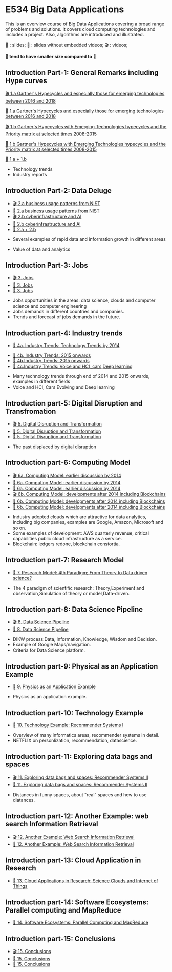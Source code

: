 
# E534 Big Data Applications

This is an overview course of Big Data Applications covering a broad range of problems and solutions. It covers cloud computing technologies and includes a project. Also, algorithms are introduced and illustrated.

:scroll: : slides; :pencil: : slides without embedded videos; :clapper: : videos;

**:pencil: tend to have smaller size compared to :scroll:**

## Introduction Part-1: General Remarks including Hype curves

[:clapper: 1.a Gartner's Hypecycles and especially those for emerging technologies between 2016 and 2018](https://drive.google.com/open?id=1DQKjUXBz1NzDsF1scw3kocivxpCUqfsK)

[:scroll: 1.a Gartner's Hypecycles and especially those for emerging technologies between 2016 and 2018](https://drive.google.com/open?id=1vHd10o92iOqxW0yD35DmTWB2XxrGoXF3)

[:clapper: 1.b Gartner's Hypecycles with Emerging Technologies hypecycles and the Priority matrix at selected times 2008-2015](https://drive.google.com/open?id=1uqkUXsVAd_Nwp6nuuWyTIUQxtZZvUK1J)

[:scroll: 1.b Gartner's Hypecycles with Emerging Technologies hypecycles and the Priority matrix at selected times 2008-2015](https://drive.google.com/open?id=18rzv00dUsFeVO6WdWASX6-dc6iVGBjUL)

[:pencil: 1.a + 1.b](https://drive.google.com/open?id=1vUxKfC4sQUcEZ7O6H8YCbKV5yDoboedH)

- Technology trends
- Industry reports

## Introduction Part-2: Data Deluge

* [:clapper: 2.a business usage patterns from NIST](https://drive.google.com/open?id=1WMPvAsfESLy3X94SVZjfUlSUplJPYVXA)
* [:scroll: 2.a business usage patterns from NIST](https://drive.google.com/open?id=1NfWW9yBbqHlJWfrCTuRm_9oPICZtFmuL)
* [:clapper: 2.b cyberinfrastructure and AI](https://drive.google.com/open?id=1NiyanWoXXPpNGilutPpFBLqFNE948taS)
* [:scroll: 2.b cyberinfrastructure and AI](https://drive.google.com/open?id=1Qp-iQp2ejbFEOnVDPN7LoaqSGYcEdF1P)
* [:pencil: 2.a + 2.b](https://drive.google.com/open?id=1CNZtR1yzNfJ3ezapZbEQl15dEcSPRO-M)

- Several examples of rapid data and information growth in different areas

- Value of data and analytics

## Introduction Part-3: Jobs

* [:clapper: 3. Jobs](https://drive.google.com/open?id=1tMKNKWa71HZSk9jLNw8jUws9-JlldqZ0)
* [:scroll: 3. Jobs](https://drive.google.com/open?id=1XDookVsbusK5O-_cXMt8slZPuQY65_eB)
* [:pencil: 3. Jobs](https://drive.google.com/open?id=1B4HioBXvUdj4A4LG7roCPd_KU-njzg6R)

- Jobs opportunities in the areas: data science, clouds and computer science and computer engineering
- Jobs demands in different countries and companies.
- Trends and forecast of jobs demands in the future.

## Introduction part-4: Industry trends

<!--* [:clapper: 4a. Industry Trends: Technology Trends by 2014](https://drive.google.com/open?id=0B1YZSKYkpykjSEplaTdlQTBVWVE)-->

* [:pencil: 4a. Industry Trends: Technology Trends by 2014](https://drive.google.com/open?id=144EUUWDjB7KSf2F-lGx83DOxx45eZiVm)

<!--* [:clapper: 4b. Industry Trends: 2015 onwards](https://drive.google.com/open?id=19IzviYqq92YkvbuPnNoejbOeeLCGtfBi)-->

* [:scroll: 4b. Industry Trends: 2015 onwards](https://drive.google.com/open?id=19IzviYqq92YkvbuPnNoejbOeeLCGtfBi)
* [:pencil: 4b.Industry Trends: 2015 onwards](https://drive.google.com/open?id=1UAYnU6Zy6yhliYk0JGJlf3FsNLUFxBP9)
* [:pencil: 4c.Industry Trends: Voice and HCI, cars,Deep learning](https://drive.google.com/open?id=1ZAnywdhKqiGpaRtEdcwyEnFWaFt9Mc8u)

- Many technology trends through end of 2014 and 2015 onwards, examples in different fields
- Voice and HCI, Cars Evolving and Deep learning 

## Introduction part-5: Digital Disruption and Transfromation

* [:clapper: 5. Digital Disruption and Transformation ](https://drive.google.com/open?id=1Wo0pf0H_kQNwau6hTO9MccFdx4zHhV-5)
* [:scroll: 5. Digital Disruption and Transformation ](https://drive.google.com/open?id=1aNCfuUm40vuWdqiEjezWesz9SMI23qxZ)
* [:pencil: 5. Digital Disruption and Transformation ](https://drive.google.com/open?id=1c20hiORYqhcxy1vllKswyCPunFN_njuv)

- The past displaced by digital disruption

## Introduction part-6: Computing Model

* [:clapper: 6a. Computing Model: earlier discussion by 2014](https://drive.google.com/open?id=1Sqfo3sGOig7S7QVqGj3mP6uY8UwP1fVk)
* [:scroll: 6a. Computing Model: earlier discussion by 2014](https://drive.google.com/open?id=1IB3slfjTH-ygTNbQHhBQGqDdT9fpdYYp)
* [:pencil: 6a.  Computing Model: earlier discussion by 2014](https://drive.google.com/open?id=11FDYMV_ySAHQEY5YFlVrFzCoEUbnpWNr)
* [:clapper: 6b.  Computing Model: developments after 2014 including Blockchains](https://drive.google.com/open?id=1M8wrsLawFnbyBhAAgWS_fulgzMSIAz3P)
* [:scroll: 6b. Computing Model: developments after 2014 including Blockchains](https://drive.google.com/open?id=1SZ1a0ffVWaOmIF5YvXCARjJ-x4SX4JNb)
* [:pencil: 6b. Computing Model: developments after 2014 including Blockchains](https://drive.google.com/open?id=1QRqdzfYmoPT6qkJYMe_zSlx_tKkpAF9G)

- Industry adopted clouds which are attractive for data analytics, including big companies, examples are Google, Amazon, Microsoft and so on.
- Some examples of development: AWS quarterly revenue, critical capabilities public cloud infrastructure as a service.
- Blockchain: ledgers redone, blockchain constortia.

## Introduction part-7: Research Model

* [:scroll: 7. Research Model: 4th Paradigm; From Theory to Data driven science?](https://drive.google.com/open?id=0B1YZSKYkpykjWXNtTnYxVGR2ZUE)

- The 4 paradigm of scientific research: Theory,Experiment and observation,Simulation of theory or model,Data-driven.

## Introduction part-8: Data Science Pipeline

* [:clapper: 8. Data Science Pipeline](https://drive.google.com/open?id=0B1YZSKYkpykjbWxXMVBETms0WEU)
* [:scroll: 8. Data Science Pipeline](https://drive.google.com/open?id=0B1YZSKYkpykjUVplV1kwVFpkRlE)

- DIKW process:Data, Information, Knowledge, Wisdom and Decision.
- Example of Google Maps/navigation. 
- Criteria for Data Science platform.
## Introduction part-9: Physical as an Application Example 

* [:scroll: 9. Physics as an Application Example](https://drive.google.com/open?id=0B1YZSKYkpykjSDFmdnVhTWxUVVk)

- Physics as an application example.

## Introduction part-10: Technology Example

* [:scroll: 10. Technology Example: Recommender Systems I](https://drive.google.com/open?id=0B1YZSKYkpykjd09FN3ZnWEFsQlk)

- Overview of many informatics areas, recommender systems in detail.
- NETFLIX on personlization, recommendation, datascience.

## Introduction part-11: Exploring data bags and spaces

* [:clapper: 11. Exploring data bags and spaces: Recommender Systems II](https://drive.google.com/open?id=0B1YZSKYkpykjOXIxTS00NXRJdms)
* [:scroll: 11. Exploring data bags and spaces: Recommender Systems II](https://drive.google.com/open?id=0B1YZSKYkpykjd0d4OWdqRThKaEk)
- Distances in funny spaces, about "real" spaces and how to use diatances.

## Introduction part-12: Another Example: web search Information Retrieval

* [:clapper: 12. Another Example: Web Search Information Retrieval](https://drive.google.com/open?id=0B1YZSKYkpykjamJLNTZvYndyN2M)
* [:scroll: 12. Another Example: Web Search Information Retrieval](https://drive.google.com/open?id=0B1YZSKYkpykjM0ZIeWgwMkhkcmM)
 
## Introduction part-13: Cloud Application in Research

* [:scroll: 13. Cloud Applications in Research: Science Clouds and Internet of Things](https://drive.google.com/open?id=0B1YZSKYkpykjODk2V19LX1Bxc2c)

## Introduction part-14: Software Ecosystems: Parallel computing and MapReduce

* [:scroll: 14. Software Ecosystems: Parallel Computing and MapReduce](https://drive.google.com/open?id=0B1YZSKYkpykjNTZhcllDMmJ4NGM)

<!--

## Introduction part-15: Opportunities at Universities

* [:clapper: 15. Opportunities at Universities](https://drive.google.com/open?id=0B1YZSKYkpykjT3lCcFlkT0NSRUk)
* [:scroll: 15. Opportunities at Universities](https://drive.google.com/open?id=0B1YZSKYkpykjZ1RrZEtaSjNiS0U)
 -->
 
## Introduction part-15: Conclusions

* [:clapper: 15. Conclusions](https://drive.google.com/open?id=1r8n-KVp2gnaamjSSsIiK5DLYi5hbAMK-)
* [:scroll: 15. Conclusions](https://drive.google.com/open?id=1pEkhIhF1syhxY1iZX287-xc7qmBcjBkP)
* [:pencil: 15. Conclusions](https://drive.google.com/open?id=1gt5ClfCnn72bWJxlnbTCAueSJ-25zBC7)




